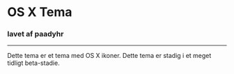 # OS X Tema
### lavet af paadyhr
---
Dette tema er et tema med OS X ikoner.
Dette tema er stadig i et meget tidligt beta-stadie.
